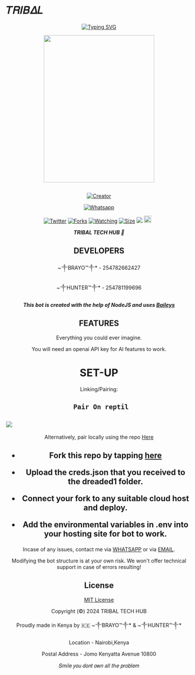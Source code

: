 # 𝑇𝑅𝛪𝐵𝛥𝐿
<div align="center">
<a href="https://git.io/typing-svg"><img src="https://readme-typing-svg.demolab.com?font=Black+Ops+One&size=50&pause=1000&color=1BAFBAFF&center=true&width=910&height=100&lines=LONG LIVE+THE CLAN+TRIBAL;MULTI+-+DEVICE+WHATSAPP+BOT;CREATED+BY+~༒BRAYO™༒*;RELEASED+BY+~༒BRAYO™༒*; ...;TEAM TRIBAL." alt="Typing SVG" /></a>
  </p>
  
<p align="center">
<img src="https://i.ibb.co/WzzPmMF/fhdmotors885.jpg" width="300" height="400"/>
</p>
<p align="center">
  <a href="#"><img src="http://readme-typing-svg.herokuapp.com?color=d1fa02&center=true&vCenter=true&multiline=false&lines=TRIBAL-BOT+WHATSAPP+BOT" alt="">
</p>
<p align="center">
<a href="#"><img title="Creator" src="https://i.ibb.co/WzzPmMF/fhdmotors885.jpg/Creator-~༒ᶦᵃᵐ᭄BRAYO™༒*-blue.svg?style=for-the-badge&logo=github"></a>
</p>
<p align="center">
<a href="'https://wa.me/254782662427+~༒ᶦᵃᵐ᭄BRAYO™༒* +HEY+DO+YOU+HAVE+ANY+UPDATES+ON+TRIBAL+BOT'"><img title="Whatsapp" src="'https://wa.me/254782662427+~༒ᶦᵃᵐ᭄BRAYO™༒* +HEY+DO+YOU+HAVE+ANY+UPDATES+ON+TRIBAL+BOT'?color=blue&style=flat-square"></a>
  
<a href="https://wa.me/254782662427+~༒ᶦᵃᵐ᭄BRAYO™༒*"><img title="Twitter" src="https://x.com/TRIBAL?s=09?color=black&style=flat-square"></a>
<a href="https://github.com/T-code-bit/TRIBAL/network/members"><img title="Forks" src="github/fork/T-code-bit/TRIBAL?color=blue&style=flat-square"></a>
<a href="https://github.com/owlai01/TRIBAL/watchers"><img title="Watching" src="github/watchers/T-code-bit/TRIBAL?label=Watchers&color=yellow&style=flat-square"></a>
<a href="https://github.com/T-code-bit/TRIBAL/"><img title="Size" src="github/repo-size/AlipBot/Api-Alpis?style=flat-square&color=deepblue"></a>
<a href="https://hits.seeyoufarm.com"><img src="https://hits.seeyoufarm.com/api/count/incr/badge.svg?url=https://github.com/owlai01/Owl-Ai/%2Fhit-counter&count_bg=%2379C83D&title_bg=%23555555&icon=probot.svg&icon_color=%2304FF00&title=hits&edge_flat=false"/></a>
<a href="https://github.com/T-code-bit/TRIBAL/graphs/commit-activity"><img height="20" src="https://i.ibb.co/WzzPmMF/fhdmotors885.jpg/badge/Maintained-No-red.svg"></a>&nbsp;&nbsp;
</p>


***TRIBAL TECH HUB 💫***

## DEVELOPERS

~༒BRAYO™༒* -  254782662427

~༒HUNTER™༒* - 254781199696


***This bot is created with the help of NodeJS and uses [Baileys](https://github.com/adiwajshing/Baileys)***

## FEATURES
Everything you could ever imagine.

You will need an openai API key for AI features to work.

# SET-UP

Linking/Pairing:


## ` Pair On reptil`
<h2 align="left">  <a href="https://replit.com/@khoolkheed/Tribal-Pairing-v6"><img src="https://repl.it/badge/github/quiec/whatsasena" />
</a>
</h2>

Alternatively, pair locally using the repo [Here](https://github.com/Fortunatusmokaya/DREADED-PAIRING)

    
<h2 align="center">   



    
<h2 align="center">   

- Fork this repo by tapping  [here](https://github.com/T-code-bit/TRIBAL/fork)


- Upload the creds.json that you received to the dreaded1 folder.

- Connect your fork to any suitable cloud host and deploy.

- Add the environmental variables in .env into your hosting site for bot to work.
</h2>
 
     

    
 



Incase of any issues, contact me via [WHATSAPP](https://wa.me/+254782662427) or via [EMAIL](khoolkheed@gmail.com).

Modifying the bot structure is at your own risk. We won't offer technical support in case of errors resulting!


## License

[MIT License](https://github.com/T-code-bit/TRIBAL/blob/main/LICENSE)

Copyright (©) 2024 TRIBAL TECH HUB

Proudly made in Kenya by 🇰🇪 ~༒BRAYO™༒* & ~༒HUNTER™༒*

Location - Nairobi,Kenya

Postal Address - Jomo Kenyatta Avenue 10800

𝑆𝑚𝑖𝑙𝑒 𝑦𝑜𝑢 𝑑𝑜𝑛𝑡 𝑜𝑤𝑛 𝑎𝑙𝑙 𝑡ℎ𝑒 𝑝𝑟𝑜𝑏𝑙𝑒𝑚

